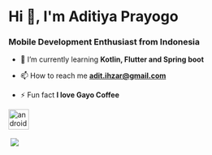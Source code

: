 <h1 align="left">Hi 👋, I'm Aditiya Prayogo</h1>
<h3 align="left">Mobile Development Enthusiast from Indonesia</h3>


- 🌱 I’m currently learning **Kotlin, Flutter and Spring boot**

- 📫 How to reach me **adit.ihzar@gmail.com**

- ⚡ Fun fact **I love Gayo Coffee**


<p align="left">
  <img src="https://cdn.jsdelivr.net/gh/devicons/devicon@v2.8.2/devicon.min.css" alt="android" width="40" height="40"/>
</p>

<p align="left">&nbsp;<img align="center" src="https://github-readme-stats.vercel.app/api?username=aditPrayogo&show_icons=true&bg_color=424344&title_color=fff&icon_color=fff&text_color=d9a618&show_owner=false" /></p>

